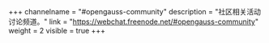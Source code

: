 +++
channelname = "#opengauss-community"
description = "社区相关活动讨论频道。"
link = "https://webchat.freenode.net/#opengauss-community"
weight =  2
visible = true
+++